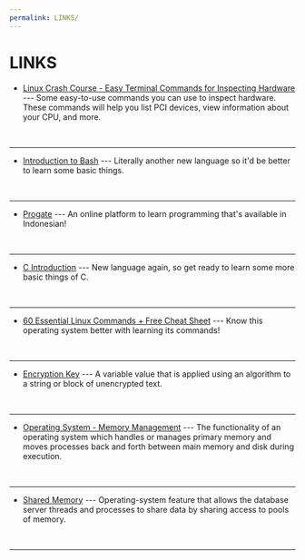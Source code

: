 ```yaml
---
permalink: LINKS/
---
```


# LINKS

* [Linux Crash Course - Easy Terminal Commands for Inspecting Hardware](https://youtu.be/oGyJr-iUwt8?si=59V2boc0XfmlFekg) --- 
Some easy-to-use commands you can use to inspect hardware. 
These commands will help you list PCI devices, view information about your CPU, and more.
<br>
<hr>

* [Introduction to Bash](https://cs.lmu.edu/~ray/notes/bash/#:~:text=Bash%2C%20the%20Bourne%2DAgain%20Shell,Command%20line%20editing) ---
Literally another new language so it'd be better to learn some basic things.
<br>
<hr>

* [Progate](https://progate.com/) ---
An online platform to learn programming that's available in Indonesian!
<br>
<hr>

* [C Introduction](https://www.w3schools.com/c/c_intro.php?external_link=true) ---
New language again, so get ready to learn some more basic things of C.
<br>
<hr>

* [60 Essential Linux Commands + Free Cheat Sheet](https://www.hostinger.com/tutorials/linux-commands) ---
Know this operating system better with learning its commands!
<br>
<hr>

* [Encryption Key](https://www.techtarget.com/searchsecurity/definition/key) ---
A variable value that is applied using an algorithm to a string or block of unencrypted text.
<br>
<hr>

* [Operating System - Memory Management](https://www.tutorialspoint.com/operating_system/os_memory_management.htm) ---
The functionality of an operating system which handles or manages primary memory and moves processes back and forth between main memory and disk during execution.
<br>
<hr>

* [Shared Memory](https://www.ibm.com/docs/en/informix-servers/12.10?topic=memory-shared) ---
Operating-system feature that allows the database server threads and processes to share data by sharing access to pools of memory.
<br>
<hr>
